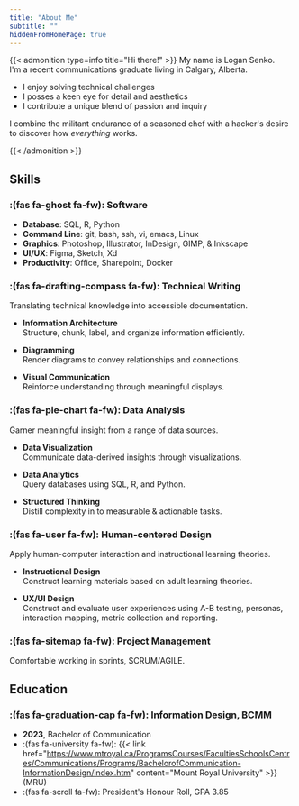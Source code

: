 ```yaml
---
title: "About Me"
subtitle: ""
hiddenFromHomePage: true
---
```

{{< admonition type=info title="Hi there!" >}}
My name is Logan Senko. <br>
I'm a recent communications graduate living in Calgary, Alberta.
* I enjoy solving technical challenges
* I posses a keen eye for detail and aesthetics
* I contribute a unique blend of passion and inquiry

I combine the militant endurance of a seasoned chef with a hacker's desire to discover how *everything* works. 

{{< /admonition >}}

## Skills

### :(fas fa-ghost fa-fw): Software
- **Database**: SQL, R, Python
- **Command Line**: git, bash, ssh, vi, emacs, Linux
- **Graphics**: Photoshop, Illustrator, InDesign, GIMP, & Inkscape
- **UI/UX**: Figma, Sketch, Xd 
- **Productivity**: Office, Sharepoint, Docker

### :(fas fa-drafting-compass fa-fw): Technical Writing
Translating technical knowledge into accessible documentation.

- **Information Architecture**  <br> Structure, chunk, label, and organize information efficiently.

- **Diagramming** <br> Render diagrams to convey relationships and connections.

- **Visual Communication** <br> Reinforce understanding through meaningful displays.

### :(fas fa-pie-chart fa-fw): Data Analysis
Garner meaningful insight from a range of data sources.

- **Data Visualization** <br> Communicate data-derived insights through visualizations.

- **Data Analytics** <br> Query databases using SQL, R, and Python.

- **Structured Thinking** <br> Distill complexity in to measurable & actionable tasks.

### :(fas fa-user fa-fw): Human-centered Design

Apply human-computer interaction and instructional learning theories.

- **Instructional Design** <br> Construct learning materials based on adult learning theories.

- **UX/UI Design** <br> Construct and evaluate user experiences using A-B testing, personas, interaction mapping, metric collection and reporting.

### :(fas fa-sitemap fa-fw): Project Management

Comfortable working in sprints, SCRUM/AGILE.

## Education

### :(fas fa-graduation-cap fa-fw): Information Design, **BCMM**
- **2023**, Bachelor of Communication
- :(fas fa-university fa-fw): {{< link href="https://www.mtroyal.ca/ProgramsCourses/FacultiesSchoolsCentres/Communications/Programs/BachelorofCommunication-InformationDesign/index.htm" content="Mount Royal University" >}} (MRU)
- :(fas fa-scroll fa-fw): President's Honour Roll, GPA 3.85

